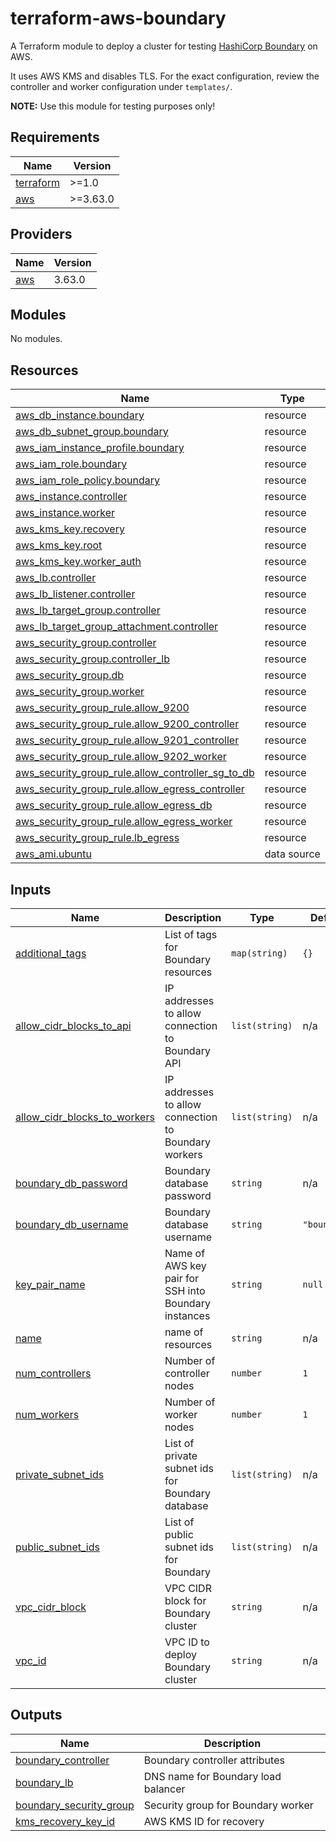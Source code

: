 # terraform-aws-boundary

A Terraform module to deploy a cluster for testing
[HashiCorp Boundary](https://www.boundaryproject.io/) on AWS.

It uses AWS KMS and disables TLS. For the exact configuration,
review the controller and worker configuration under
`templates/`.

**NOTE:** Use this module for testing purposes only!

## Requirements

| Name | Version |
|------|---------|
| <a name="requirement_terraform"></a> [terraform](#requirement\_terraform) | >=1.0 |
| <a name="requirement_aws"></a> [aws](#requirement\_aws) | >=3.63.0 |

## Providers

| Name | Version |
|------|---------|
| <a name="provider_aws"></a> [aws](#provider\_aws) | 3.63.0 |

## Modules

No modules.

## Resources

| Name | Type |
|------|------|
| [aws_db_instance.boundary](https://registry.terraform.io/providers/hashicorp/aws/latest/docs/resources/db_instance) | resource |
| [aws_db_subnet_group.boundary](https://registry.terraform.io/providers/hashicorp/aws/latest/docs/resources/db_subnet_group) | resource |
| [aws_iam_instance_profile.boundary](https://registry.terraform.io/providers/hashicorp/aws/latest/docs/resources/iam_instance_profile) | resource |
| [aws_iam_role.boundary](https://registry.terraform.io/providers/hashicorp/aws/latest/docs/resources/iam_role) | resource |
| [aws_iam_role_policy.boundary](https://registry.terraform.io/providers/hashicorp/aws/latest/docs/resources/iam_role_policy) | resource |
| [aws_instance.controller](https://registry.terraform.io/providers/hashicorp/aws/latest/docs/resources/instance) | resource |
| [aws_instance.worker](https://registry.terraform.io/providers/hashicorp/aws/latest/docs/resources/instance) | resource |
| [aws_kms_key.recovery](https://registry.terraform.io/providers/hashicorp/aws/latest/docs/resources/kms_key) | resource |
| [aws_kms_key.root](https://registry.terraform.io/providers/hashicorp/aws/latest/docs/resources/kms_key) | resource |
| [aws_kms_key.worker_auth](https://registry.terraform.io/providers/hashicorp/aws/latest/docs/resources/kms_key) | resource |
| [aws_lb.controller](https://registry.terraform.io/providers/hashicorp/aws/latest/docs/resources/lb) | resource |
| [aws_lb_listener.controller](https://registry.terraform.io/providers/hashicorp/aws/latest/docs/resources/lb_listener) | resource |
| [aws_lb_target_group.controller](https://registry.terraform.io/providers/hashicorp/aws/latest/docs/resources/lb_target_group) | resource |
| [aws_lb_target_group_attachment.controller](https://registry.terraform.io/providers/hashicorp/aws/latest/docs/resources/lb_target_group_attachment) | resource |
| [aws_security_group.controller](https://registry.terraform.io/providers/hashicorp/aws/latest/docs/resources/security_group) | resource |
| [aws_security_group.controller_lb](https://registry.terraform.io/providers/hashicorp/aws/latest/docs/resources/security_group) | resource |
| [aws_security_group.db](https://registry.terraform.io/providers/hashicorp/aws/latest/docs/resources/security_group) | resource |
| [aws_security_group.worker](https://registry.terraform.io/providers/hashicorp/aws/latest/docs/resources/security_group) | resource |
| [aws_security_group_rule.allow_9200](https://registry.terraform.io/providers/hashicorp/aws/latest/docs/resources/security_group_rule) | resource |
| [aws_security_group_rule.allow_9200_controller](https://registry.terraform.io/providers/hashicorp/aws/latest/docs/resources/security_group_rule) | resource |
| [aws_security_group_rule.allow_9201_controller](https://registry.terraform.io/providers/hashicorp/aws/latest/docs/resources/security_group_rule) | resource |
| [aws_security_group_rule.allow_9202_worker](https://registry.terraform.io/providers/hashicorp/aws/latest/docs/resources/security_group_rule) | resource |
| [aws_security_group_rule.allow_controller_sg_to_db](https://registry.terraform.io/providers/hashicorp/aws/latest/docs/resources/security_group_rule) | resource |
| [aws_security_group_rule.allow_egress_controller](https://registry.terraform.io/providers/hashicorp/aws/latest/docs/resources/security_group_rule) | resource |
| [aws_security_group_rule.allow_egress_db](https://registry.terraform.io/providers/hashicorp/aws/latest/docs/resources/security_group_rule) | resource |
| [aws_security_group_rule.allow_egress_worker](https://registry.terraform.io/providers/hashicorp/aws/latest/docs/resources/security_group_rule) | resource |
| [aws_security_group_rule.lb_egress](https://registry.terraform.io/providers/hashicorp/aws/latest/docs/resources/security_group_rule) | resource |
| [aws_ami.ubuntu](https://registry.terraform.io/providers/hashicorp/aws/latest/docs/data-sources/ami) | data source |

## Inputs

| Name | Description | Type | Default | Required |
|------|-------------|------|---------|:--------:|
| <a name="input_additional_tags"></a> [additional\_tags](#input\_additional\_tags) | List of tags for Boundary resources | `map(string)` | `{}` | no |
| <a name="input_allow_cidr_blocks_to_api"></a> [allow\_cidr\_blocks\_to\_api](#input\_allow\_cidr\_blocks\_to\_api) | IP addresses to allow connection to Boundary API | `list(string)` | n/a | yes |
| <a name="input_allow_cidr_blocks_to_workers"></a> [allow\_cidr\_blocks\_to\_workers](#input\_allow\_cidr\_blocks\_to\_workers) | IP addresses to allow connection to Boundary workers | `list(string)` | n/a | yes |
| <a name="input_boundary_db_password"></a> [boundary\_db\_password](#input\_boundary\_db\_password) | Boundary database password | `string` | n/a | yes |
| <a name="input_boundary_db_username"></a> [boundary\_db\_username](#input\_boundary\_db\_username) | Boundary database username | `string` | `"boundary"` | no |
| <a name="input_key_pair_name"></a> [key\_pair\_name](#input\_key\_pair\_name) | Name of AWS key pair for SSH into Boundary instances | `string` | `null` | no |
| <a name="input_name"></a> [name](#input\_name) | name of resources | `string` | n/a | yes |
| <a name="input_num_controllers"></a> [num\_controllers](#input\_num\_controllers) | Number of controller nodes | `number` | `1` | no |
| <a name="input_num_workers"></a> [num\_workers](#input\_num\_workers) | Number of worker nodes | `number` | `1` | no |
| <a name="input_private_subnet_ids"></a> [private\_subnet\_ids](#input\_private\_subnet\_ids) | List of private subnet ids for Boundary database | `list(string)` | n/a | yes |
| <a name="input_public_subnet_ids"></a> [public\_subnet\_ids](#input\_public\_subnet\_ids) | List of public subnet ids for Boundary | `list(string)` | n/a | yes |
| <a name="input_vpc_cidr_block"></a> [vpc\_cidr\_block](#input\_vpc\_cidr\_block) | VPC CIDR block for Boundary cluster | `string` | n/a | yes |
| <a name="input_vpc_id"></a> [vpc\_id](#input\_vpc\_id) | VPC ID to deploy Boundary cluster | `string` | n/a | yes |

## Outputs

| Name | Description |
|------|-------------|
| <a name="output_boundary_controller"></a> [boundary\_controller](#output\_boundary\_controller) | Boundary controller attributes |
| <a name="output_boundary_lb"></a> [boundary\_lb](#output\_boundary\_lb) | DNS name for Boundary load balancer |
| <a name="output_boundary_security_group"></a> [boundary\_security\_group](#output\_boundary\_security\_group) | Security group for Boundary worker |
| <a name="output_kms_recovery_key_id"></a> [kms\_recovery\_key\_id](#output\_kms\_recovery\_key\_id) | AWS KMS ID for recovery |
